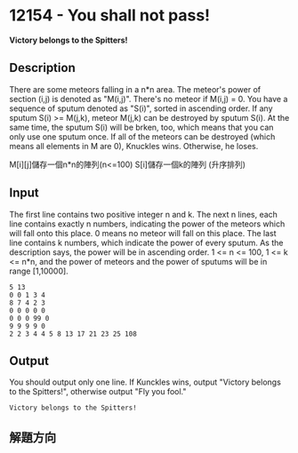 # 12154 - You shall not pass!   
**Victory belongs to the Spitters!**

## Description
There are some meteors falling in a n*n area. The meteor's power of section (i,j) is denoted as "M(i,j)". There's no meteor if M(i,j) = 0.
You have a sequence of sputum denoted as "S(i)", sorted in ascending order.
If any sputum S(i) >= M(j,k), meteor M(j,k) can be destroyed by sputum S(i). At the same time, the sputum S(i) will be brken, too, which means that you can only use one sputum once.
If all of the meteors can be destroyed (which means all elements in M are 0), Knuckles wins. Otherwise, he loses.
>
M[i][j]儲存一個n*n的陣列(n<=100)
S[i]儲存一個k的陣列 (升序排列)


## Input
The first line contains two positive integer n and k.
The next n lines, each line contains exactly n numbers, indicating the power of the meteors which will fall onto this place. 0 means no meteor will fall on this place.
The last line contains k numbers, which indicate the power of every sputum. As the description says, the power will be in ascending order.
1 <= n <= 100, 1 <= k <= n*n, and the power of meteors and the power of sputums will be in range [1,10000].
```
5 13
0 0 1 3 4
8 7 4 2 3
0 0 0 0 0
0 0 0 99 0
9 9 9 9 0
2 2 3 4 4 5 8 13 17 21 23 25 108
```


## Output
You should output only one line. If Kunckles wins, output "Victory belongs to the Spitters!", otherwise output "Fly you fool."
```
Victory belongs to the Spitters!
```


## 解題方向
